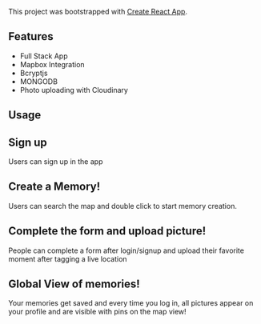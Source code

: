 This project was bootstrapped with [Create React App](https://github.com/facebook/create-react-app).
## Features

- Full Stack App
- Mapbox Integration
- Bcryptjs
- MONGODB
- Photo uploading with Cloudinary

## Usage

## Sign up
Users can sign up in the app

## Create a Memory!
Users can search the map and double click to start memory creation.

## Complete the form and upload picture!
People can complete a form after login/signup and upload their favorite moment after tagging a live location

## Global View of memories!

Your memories get saved and every time you log in, all pictures appear on your profile and are visible with pins on the map view!
